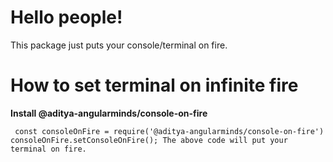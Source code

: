 # Hello people!
This package just puts your console/terminal on fire.
# How to set terminal on infinite fire
**Install @aditya-angularminds/console-on-fire**

` const consoleOnFire = require('@aditya-angularminds/console-on-fire')
  consoleOnFire.setConsoleOnFire();
  The above code will put your terminal on fire.`

